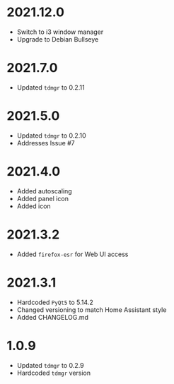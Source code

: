 # 2021.12.0

- Switch to i3 window manager
- Upgrade to Debian Bullseye

# 2021.7.0

- Updated `tdmgr` to 0.2.11

# 2021.5.0

- Updated `tdmgr` to 0.2.10
- Addresses Issue #7

# 2021.4.0

- Added autoscaling
- Added panel icon
- Added icon

# 2021.3.2

- Added `firefox-esr` for Web UI access

# 2021.3.1

- Hardcoded `PyQt5` to 5.14.2
- Changed versioning to match Home Assistant style
- Added CHANGELOG.md

# 1.0.9

- Updated `tdmgr` to 0.2.9
- Hardcoded `tdmgr` version
